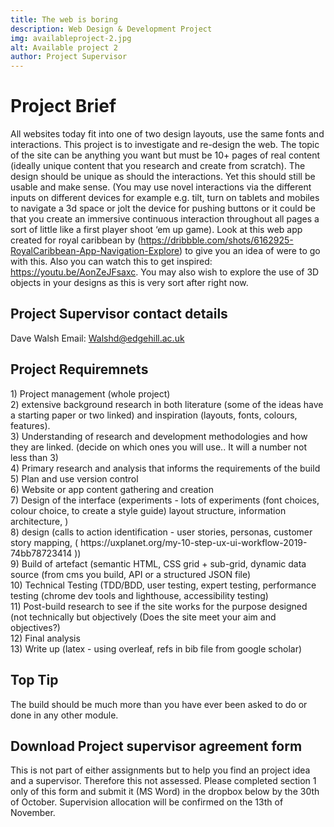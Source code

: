 ```yaml
---
title: The web is boring
description: Web Design & Development Project
img: availableproject-2.jpg
alt: Available project 2 
author: Project Supervisor
---
```


# Project Brief 
All websites today fit into one of two design layouts, use the same fonts and interactions.
This project is to investigate and re-design the web. The topic of the site can be anything you
want but must be 10+ pages of real content (ideally unique content that you research and
create from scratch). The design should be unique as should the interactions. Yet this should 
still be usable and make sense. (You may use novel interactions via the different inputs on
different devices for example e.g. tilt, turn on tablets and mobiles to navigate a 3d space or
jolt the device for pushing buttons or it could be that you create an immersive continuous
interaction throughout all pages a sort of little like a first player shoot ‘em up game). Look at
this web app created for royal caribbean by (https://dribbble.com/shots/6162925-RoyalCaribbean-App-Navigation-Explore) to give you an idea of were to go with this. Also you
can watch this to get inspired: https://youtu.be/AonZeJFsaxc. You may also wish to
explore the use of 3D objects in your designs as this is very sort after right now.

## Project Supervisor contact details
Dave Walsh
Email: Walshd@edgehill.ac.uk

## Project Requiremnets
<div class="text-block">
1) Project management (whole project)
</div>
<div class="text-block">
2) extensive background research in both literature (some of the ideas have a starting
paper or two linked) and inspiration (layouts, fonts, colours, features).
</div>
<div class="text-block">
3) Understanding of research and development methodologies and how they are linked.
(decide on which ones you will use.. It will a number not less than 3)
</div>
<div class="text-block">
4) Primary research and analysis that informs the requirements of the build
</div>
<div class="text-block">
5) Plan and use version control
</div>
<div class="text-block">
6) Website or app content gathering and creation
</div>
<div class="text-block">
7) Design of the interface (experiments - lots of experiments (font choices, colour
choice, to create a style guide) layout structure, information architecture, )
</div>
<div class="text-block">
8) design (calls to action identification - user stories, personas, customer story
mapping, ( https://uxplanet.org/my-10-step-ux-ui-workflow-2019-74bb78723414 ))
</div>
<div class="text-block">
9) Build of artefact (semantic HTML, CSS grid + sub-grid, dynamic data source (from
cms you build, API or a structured JSON file)
</div>
<div class="text-block">
10) Technical Testing (TDD/BDD, user testing, expert testing, performance testing
(chrome dev tools and lighthouse, accessibility testing)
</div>
<div class="text-block">
11) Post-build research to see if the site works for the purpose designed (not technically
but objectively (Does the site meet your aim and objectives?)
</div>
<div class="text-block">
12) Final analysis
</div>
<div class="text-block">
13) Write up (latex - using overleaf, refs in bib file from google scholar)
</div>


## Top Tip
<div class="text-block border-text-block">
The build should be much more than you have ever
been asked to do or done in any other module.
</div>

## Download Project supervisor agreement form 
This is not part of either assignments but to help you find an project idea and a supervisor. Therefore this not assessed. 
Please completed section 1 only of this form and submit it (MS Word) in the dropbox below by the 30th of October. 
Supervision allocation will be confirmed on the 13th of November.


